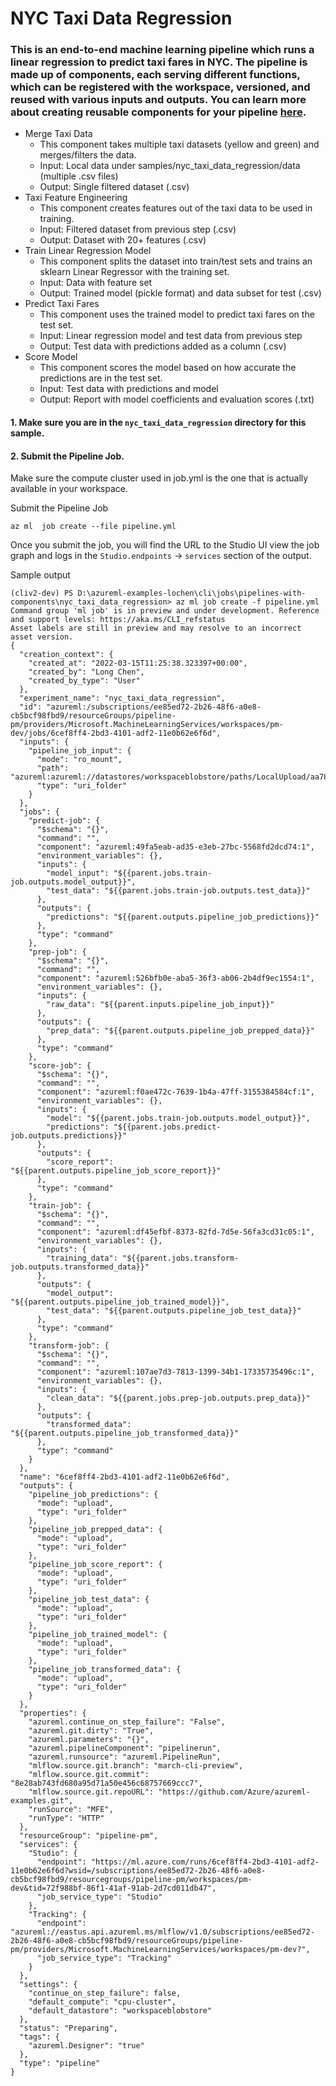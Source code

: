 # NYC Taxi Data Regression 
### This is an end-to-end machine learning pipeline which runs a linear regression to predict taxi fares in NYC. The pipeline is made up of components, each serving different functions, which can be registered with the workspace, versioned, and reused with various inputs and outputs. You can learn more about creating reusable components for your pipeline [here](https://github.com/Azure/azureml_run_specification/blob/master/specs/pipeline-component.md).
  * Merge Taxi Data
    * This component takes multiple taxi datasets (yellow and green) and merges/filters the data.
    * Input: Local data under samples/nyc_taxi_data_regression/data (multiple .csv files)
    * Output: Single filtered dataset (.csv)
  * Taxi Feature Engineering
    * This component creates features out of the taxi data to be used in training. 
    * Input: Filtered dataset from previous step (.csv)
    * Output: Dataset with 20+ features (.csv)
  * Train Linear Regression Model
    * This component splits the dataset into train/test sets and trains an sklearn Linear Regressor with the training set. 
    * Input: Data with feature set
    * Output: Trained model (pickle format) and data subset for test (.csv)
  * Predict Taxi Fares
    * This component uses the trained model to predict taxi fares on the test set.
    * Input: Linear regression model and test data from previous step
    * Output: Test data with predictions added as a column (.csv)
  * Score Model 
    * This component scores the model based on how accurate the predictions are in the test set. 
    * Input: Test data with predictions and model
    * Output: Report with model coefficients and evaluation scores (.txt) 


#### 1. Make sure you are in the `nyc_taxi_data_regression` directory for this sample.


#### 2. Submit the Pipeline Job. 

Make sure the compute cluster used in job.yml is the one that is actually available in your workspace. 

Submit the Pipeline Job
```
az ml  job create --file pipeline.yml
```

Once you submit the job, you will find the URL to the Studio UI view the job graph and logs in the `Studio.endpoints` -> `services` section of the output. 


Sample output
```
(cliv2-dev) PS D:\azureml-examples-lochen\cli\jobs\pipelines-with-components\nyc_taxi_data_regression> az ml job create -f pipeline.yml
Command group 'ml job' is in preview and under development. Reference and support levels: https://aka.ms/CLI_refstatus
Asset labels are still in preview and may resolve to an incorrect asset version.
{
  "creation_context": {
    "created_at": "2022-03-15T11:25:38.323397+00:00",
    "created_by": "Long Chen",
    "created_by_type": "User"
  },
  "experiment_name": "nyc_taxi_data_regression",
  "id": "azureml:/subscriptions/ee85ed72-2b26-48f6-a0e8-cb5bcf98fbd9/resourceGroups/pipeline-pm/providers/Microsoft.MachineLearningServices/workspaces/pm-dev/jobs/6cef8ff4-2bd3-4101-adf2-11e0b62e6f6d",
  "inputs": {
    "pipeline_job_input": {
      "mode": "ro_mount",
      "path": "azureml:azureml://datastores/workspaceblobstore/paths/LocalUpload/aa784b6f4b0d0d3090bcd00415290f39/data",
      "type": "uri_folder"
    }
  },
  "jobs": {
    "predict-job": {
      "$schema": "{}",
      "command": "",
      "component": "azureml:49fa5eab-ad35-e3eb-27bc-5568fd2dcd74:1",
      "environment_variables": {},
      "inputs": {
        "model_input": "${{parent.jobs.train-job.outputs.model_output}}",
        "test_data": "${{parent.jobs.train-job.outputs.test_data}}"
      },
      "outputs": {
        "predictions": "${{parent.outputs.pipeline_job_predictions}}"
      },
      "type": "command"
    },
    "prep-job": {
      "$schema": "{}",
      "command": "",
      "component": "azureml:526bfb0e-aba5-36f3-ab06-2b4df9ec1554:1",
      "environment_variables": {},
      "inputs": {
        "raw_data": "${{parent.inputs.pipeline_job_input}}"
      },
      "outputs": {
        "prep_data": "${{parent.outputs.pipeline_job_prepped_data}}"
      },
      "type": "command"
    },
    "score-job": {
      "$schema": "{}",
      "command": "",
      "component": "azureml:f0ae472c-7639-1b4a-47ff-3155384584cf:1",
      "environment_variables": {},
      "inputs": {
        "model": "${{parent.jobs.train-job.outputs.model_output}}",
        "predictions": "${{parent.jobs.predict-job.outputs.predictions}}"
      },
      "outputs": {
        "score_report": "${{parent.outputs.pipeline_job_score_report}}"
      },
      "type": "command"
    },
    "train-job": {
      "$schema": "{}",
      "command": "",
      "component": "azureml:df45efbf-8373-82fd-7d5e-56fa3cd31c05:1",
      "environment_variables": {},
      "inputs": {
        "training_data": "${{parent.jobs.transform-job.outputs.transformed_data}}"
      },
      "outputs": {
        "model_output": "${{parent.outputs.pipeline_job_trained_model}}",
        "test_data": "${{parent.outputs.pipeline_job_test_data}}"
      },
      "type": "command"
    },
    "transform-job": {
      "$schema": "{}",
      "command": "",
      "component": "azureml:107ae7d3-7813-1399-34b1-17335735496c:1",
      "environment_variables": {},
      "inputs": {
        "clean_data": "${{parent.jobs.prep-job.outputs.prep_data}}"
      },
      "outputs": {
        "transformed_data": "${{parent.outputs.pipeline_job_transformed_data}}"
      },
      "type": "command"
    }
  },
  "name": "6cef8ff4-2bd3-4101-adf2-11e0b62e6f6d",
  "outputs": {
    "pipeline_job_predictions": {
      "mode": "upload",
      "type": "uri_folder"
    },
    "pipeline_job_prepped_data": {
      "mode": "upload",
      "type": "uri_folder"
    },
    "pipeline_job_score_report": {
      "mode": "upload",
      "type": "uri_folder"
    },
    "pipeline_job_test_data": {
      "mode": "upload",
      "type": "uri_folder"
    },
    "pipeline_job_trained_model": {
      "mode": "upload",
      "type": "uri_folder"
    },
    "pipeline_job_transformed_data": {
      "mode": "upload",
      "type": "uri_folder"
    }
  },
  "properties": {
    "azureml.continue_on_step_failure": "False",
    "azureml.git.dirty": "True",
    "azureml.parameters": "{}",
    "azureml.pipelineComponent": "pipelinerun",
    "azureml.runsource": "azureml.PipelineRun",
    "mlflow.source.git.branch": "march-cli-preview",
    "mlflow.source.git.commit": "8e28ab743fd680a95d71a50e456c68757669ccc7",
    "mlflow.source.git.repoURL": "https://github.com/Azure/azureml-examples.git",
    "runSource": "MFE",
    "runType": "HTTP"
  },
  "resourceGroup": "pipeline-pm",
  "services": {
    "Studio": {
      "endpoint": "https://ml.azure.com/runs/6cef8ff4-2bd3-4101-adf2-11e0b62e6f6d?wsid=/subscriptions/ee85ed72-2b26-48f6-a0e8-cb5bcf98fbd9/resourcegroups/pipeline-pm/workspaces/pm-dev&tid=72f988bf-86f1-41af-91ab-2d7cd011db47",
      "job_service_type": "Studio"
    },
    "Tracking": {
      "endpoint": "azureml://eastus.api.azureml.ms/mlflow/v1.0/subscriptions/ee85ed72-2b26-48f6-a0e8-cb5bcf98fbd9/resourceGroups/pipeline-pm/providers/Microsoft.MachineLearningServices/workspaces/pm-dev?",
      "job_service_type": "Tracking"
    }
  },
  "settings": {
    "continue_on_step_failure": false,
    "default_compute": "cpu-cluster",
    "default_datastore": "workspaceblobstore"
  },
  "status": "Preparing",
  "tags": {
    "azureml.Designer": "true"
  },
  "type": "pipeline"
}
```


